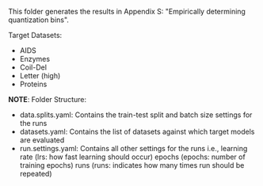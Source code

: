 This folder generates the results in Appendix S: "Empirically determining quantization bins".

Target Datasets:
- AIDS
- Enzymes
- Coil-Del
- Letter (high)
- Proteins

**NOTE**:
Folder Structure:
- data.splits.yaml: Contains the train-test split and batch size settings for the runs
- datasets.yaml: Contains the list of datasets against which target models are evaluated
- run.settings.yaml: Contains all other settings for the runs 
    i.e., learning rate (lrs: how fast learning should occur)
          epochs (epochs: number of training epochs)
          runs (runs: indicates how many times run should be repeated)
